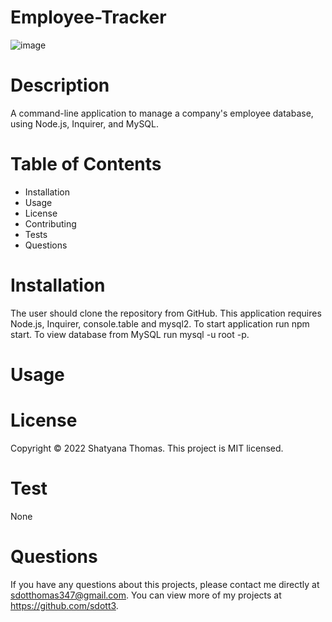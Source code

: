 # Employee-Tracker
![image](https://user-images.githubusercontent.com/93238809/191678574-31bf13f4-a105-4980-bd3a-cca7b22c4d22.png)

# Description
A command-line application to manage a company's employee database, using Node.js, Inquirer, and MySQL.

# Table of Contents
* Installation
* Usage
* License
* Contributing
* Tests
* Questions

# Installation
The user should clone the repository from GitHub. This application requires Node.js, Inquirer, console.table and mysql2. To start application run npm start. To view database from MySQL run mysql -u root -p.

# Usage 

# License 
Copyright © 2022 Shatyana Thomas.
This project is MIT licensed.

# Test 
None

# Questions
If you have any questions about this projects, please contact me directly at sdotthomas347@gmail.com. You can view more of my projects at https://github.com/sdott3.

